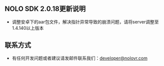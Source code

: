

## NOLO SDK 2.0.18更新说明 
* 调整安卓下的aar包文件，解决指针异常导致的崩溃问题，请将server调整至1.4.140以上版本


## 联系方式
* 有任何开发问题或者建议请发邮件联系我们：developer@nolovr.com 